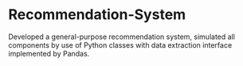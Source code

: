 # Recommendation-System
Developed a general-purpose recommendation system, simulated all components by use of Python classes with data
extraction interface implemented by Pandas.
